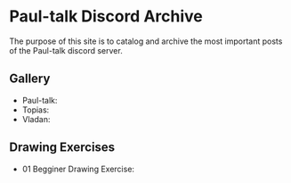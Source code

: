 # Paul-talk Discord Archive
The purpose of this site is to catalog and archive the most important posts of the Paul-talk discord server.

## Gallery
* Paul-talk:
* Topias:
* Vladan: 

## Drawing Exercises
* 01 Begginer Drawing Exercise: 
